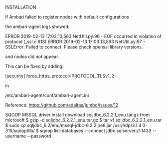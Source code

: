 INSTALLATION 

  If Ambari falied to register nodes with default configurations

  the ambari-agent logs showed:

  ERROR 2019-02-13 17:03:13,563 NetUtil.py:96 - EOF occurred in violation of protocol (_ssl.c:618)
  ERROR 2019-02-13 17:03:13,563 NetUtil.py:97 - SSLError: Failed to connect. Please check openssl library versions.

  and nodes did not appear.

  This can be fixed by adding:

  [security]
  force_https_protocol=PROTOCOL_TLSv1_2

  in

  /etc/ambari-agent/conf/ambari-agent.ini


  Reference: https://github.com/adaltas/jumbo/issues/12

SQOOP
  MSSQL driver install
    download sqljdbc_6.2.2.1_enu.tar.gz from microsoft
    $ gzip -d sqljdbc_6.2.2.1_enu.tar.gz
    $ tar xf sqljdbc_6.2.2.1_enu.tar
    $ sudo cp sqljdbc_6.2/enu/mssql-jdbc-6.2.2.jre8.jar /usr/hdp/3.1.4.0-315/sqoop/lib/
    $ sqoop list-databases --connect jdbc:sqlserver://<IP address>:1433 --username <User> --password <Password>
    
    

